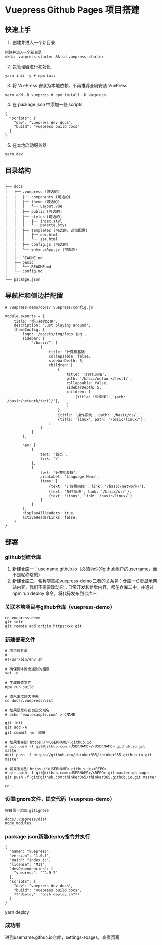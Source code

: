 # Vuepress Github Pages 项目搭建
## 快速上手
1. 创建并进入一个新目录
```
创建并进入一个新目录
mkdir vuepress-starter && cd vuepress-starter
```
2. 包管理器进行初始化
```
yarn init -y # npm init
```
3. 将 VuePress 安装为本地依赖，不再推荐全局安装 VuePress
```
yarn add -D vuepress # npm install -D vuepress
```
4. 在 package.json 中添加一些 scripts
```
{
  "scripts": {
    "dev": "vuepress dev docs",
    "build": "vuepress build docs"
  }
}
```
5. 在本地启动服务器
```
yarn dev
```
## 目录结构
```
.
├── docs
│   ├── .vuepress (可选的)
│   │   ├── components (可选的)
│   │   ├── theme (可选的)
│   │   │   └── Layout.vue
│   │   ├── public (可选的)
│   │   ├── styles (可选的)
│   │   │   ├── index.styl
│   │   │   └── palette.styl
│   │   ├── templates (可选的, 谨慎配置)
│   │   │   ├── dev.html
│   │   │   └── ssr.html
│   │   ├── config.js (可选的)
│   │   └── enhanceApp.js (可选的)
│   │ 
│   ├── README.md
│   ├── basic
│   │   └── README.md
│   └── config.md
│ 
└── package.json
```
## 导航栏和侧边栏配置
```
# vuepress-demo/docs/.vuepress/config.js

module.exports = {
    title: '怪正经的公民',
    description: 'Just playing around',
    themeConfig: {
        logo: '/assets/img/logo.jpg',
        sidebar: {
            "/basic/": [
                {
                    title: '计算机基础',
                    collapsable: false,
                    sidebarDepth: 5,
                    children: [
                        {
                            title: '计算机网络',
                            path: '/basic/network/test1/',
                            collapsable: false,
                            sidebarDepth: 5,
                            children: [
                                {title: '网络课1', path: '/basic/network/test1/'},
                            ]
                        },
                        {title: '操作系统', path: '/basic/os/'},
                        {title: 'linux', path: '/basic/linux/'},
                    ]
                }
            ]
        },

        nav: [
            {
                text: '首页',
                link: '/'
            },
            {
                text: '计算机基础',
                ariaLabel: 'Language Menu',
                items: [
                    {text: '计算机网络', link: '/basic/network/'},
                    {text: '操作系统', link: '/basic/os/'},
                    {text: 'Linux', link: '/basic/linux/'},
                ]
            }
        ],
        displayAllHeaders: true,
        activeHeaderLinks: false,
    }
}
```
## 部署
###  github创建仓库
1. 新建仓库一：username.github.io（必须为你的github账户的username，而不是昵称啥的）
2. 新建仓库二，名称随意如vuepress-demo
二者的关系是：仓库一负责显示网站内容，我们不需要改动它；日常开发和新增内容，都在仓库二中，并通过 npm run deploy 命令，将代码发布到仓库一
### 关联本地项目与github仓库（vuepress-demo）
```
cd vuepress-demo
git init
git remote add origin https:xxx.git
```
### 新建部署文件
```
# 项目根目录
# 
#!/usr/bin/env sh

# 确保脚本抛出遇到的错误
set -e

# 生成静态文件
npm run build

# 进入生成的文件夹
cd docs/.vuepress/dist

# 如果是发布到自定义域名
# echo 'www.example.com' > CNAME

git init
git add -A
git commit -m '部署'

# 如果发布到 https://<USERNAME>.github.io
# git push -f git@github.com:<USERNAME>/<USERNAME>.github.io.git master
#git push -f https://github.com/thinker365/thinker365.github.io.git master

# 如果发布到 https://<USERNAME>.github.io/<REPO>
# git push -f git@github.com:<USERNAME>/<REPO>.git master:gh-pages
git push -f git@github.com:thinker365/thinker365.github.io.git master

cd -
```
### 设置ignore文件，提交代码（vuepress-demo）
```
根目录下添加.gitignore

docs/.vuepress/dist
node_modules
```
### package.json新建deploy指令并执行
```
{
  "name": "vuepress",
  "version": "1.0.0",
  "main": "index.js",
  "license": "MIT",
  "devDependencies": {
    "vuepress": "^1.9.7"
  },
  "scripts": {
    "dev": "vuepress dev docs",
    "build": "vuepress build docs",
    **"deploy": "bash deploy.sh"**
  }
}
```
yarn deploy
### 成功啦
进到username.github.io仓库，settings-》pages，查看页面
